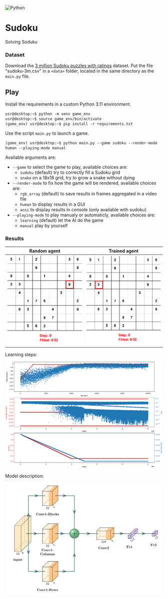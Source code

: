 ![Python](https://img.shields.io/badge/python-3.11.7-blue.svg)


# Sudoku

Solving Soduku


### Dataset

Download the [3 million Sudoku puzzles with ratings](https://www.kaggle.com/datasets/radcliffe/3-million-sudoku-puzzles-with-ratings) dataset. Put the file "sudoku-3m.csv" in a `<data>` folder, located in the same directory as the `main.py` file.


## Play

Install the requirements in a custom Python 3.11 environment.
```console
usr@desktop:~$ python -m venv game_env
usr@desktop:~$ source game_env/bin/activate
(game_env) usr@desktop:~$ pip install -r requirements.txt
```

Use the script `main.py` to launch a game.
```console
(game_env) usr@desktop:~$ python main.py --game sudoku --render-mode human --playing-mode manual
```

Available arguments are:

- `--game` to select the game to play, available choices are:
    - `sudoku` (default) try to correctly fill a Sudoku grid
    - `snake` on a 18x18 grid, try to grow a snake without dying
- `--render-mode` to fix how the game will be rendered, available choices are:
    - `rgb_array` (default) to save results in frames aggregated in a video file
    - `human` to display results in a GUI
    - `ansi` to display results in console (only available with sudoku)
- `--playing-mode` to play manualy or automaticly, available choices are:
    - `learning` (default) let the AI do the game
    - `manual` play by yourself


### Results

Random agent                           | Trained agent
:-------------------------------------:|:----------------------------------:
![Start](fig/step-start-episode-0.gif) | ![End](fig/step-end-episode-0.gif)


Learning steps:

![End](fig/summarize.png)


Model description:

![End](fig/model.png)

